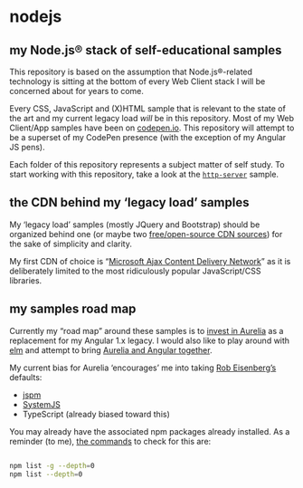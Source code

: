 # nodejs

## my Node.js® stack of self-educational samples

This repository is based on the assumption that Node.js®-related technology is sitting at the bottom of every Web Client stack I will be concerned about for years to come.

Every CSS, JavaScript and (X)HTML sample that is relevant to the state of the art and my current legacy load _will_ be in this repository. Most of my Web Client/App samples have been on [codepen.io](https://codepen.io/rasx). This repository will attempt to be a superset of my CodePen presence (with the exception of my Angular JS pens).

Each folder of this repository represents a subject matter of self study. To start working with this repository, take a look at the [`http-server`](./http-server) sample.

## the CDN behind my ‘legacy load’ samples

My ‘legacy load’ samples (mostly JQuery and Bootstrap) should be organized behind one (or maybe two [free/open-source CDN sources](https://www.maxcdn.com/blog/free-open-source-cdns/)) for the sake of simplicity and clarity.

My first CDN of choice is “[Microsoft Ajax Content Delivery Network](https://docs.microsoft.com/en-us/aspnet/ajax/cdn/overview)” as it is deliberately limited to the most ridiculously popular JavaScript/CSS libraries.

## my samples road map

Currently my “road map” around these samples is to [invest in Aurelia](./aurelia-minimal) as a replacement for my Angular 1.x legacy. I would also like to play around with [elm](./elm-minimal) and attempt to bring [Aurelia and Angular together](https://www.npmjs.com/package/aurelia-elm).

My current bias for Aurelia ‘encourages’ me into taking [Rob Eisenberg’s](http://robeisenberg.com/) defaults:

* [jspm](http://jspm.io/)
* [SystemJS](https://github.com/systemjs/systemjs)
* TypeScript (already biased toward this)

You may already have the associated npm packages already installed. As a reminder (to me), [the commands](https://stackoverflow.com/questions/17937960/how-to-list-npm-user-installed-packages) to check for this are:

```bash

npm list -g --depth=0
npm list --depth=0

```